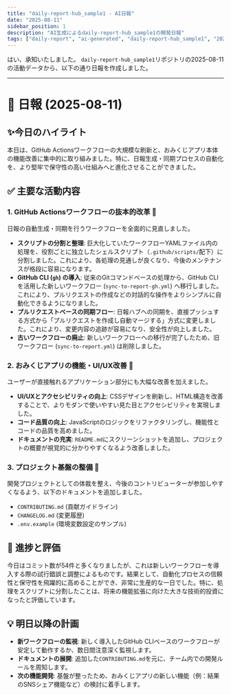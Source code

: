 ```yaml
---
title: "daily-report-hub_sample1 - AI日報"
date: "2025-08-11"
sidebar_position: 1
description: "AI生成によるdaily-report-hub_sample1の開発日報"
tags: ["daily-report", "ai-generated", "daily-report-hub_sample1", "2025-08-11"]
---
```


はい、承知いたしました。
`daily-report-hub_sample1`リポジトリの2025-08-11の活動データから、以下の通り日報を作成しました。

---

# 📅 日報 (2025-08-11)

## ✨今日のハイライト
本日は、GitHub Actionsワークフローの大規模な刷新と、おみくじアプリ本体の機能改善に集中的に取り組みました。特に、日報生成・同期プロセスの自動化を、より堅牢で保守性の高い仕組みへと進化させることができました。

## ✅ 主要な活動内容

### 1. GitHub Actionsワークフローの抜本的改革 🤖
日報の自動生成・同期を行うワークフローを全面的に見直しました。

*   **スクリプトの分割と整理**:
    巨大化していたワークフローYAMLファイル内の処理を、役割ごとに独立したシェルスクリプト（`.github/scripts/`配下）に分割しました。これにより、各処理の見通しが良くなり、今後のメンテナンスが格段に容易になります。
*   **GitHub CLI (`gh`) の導入**:
    従来のGitコマンドベースの処理から、GitHub CLIを活用した新しいワークフロー (`sync-to-report-gh.yml`) へ移行しました。これにより、プルリクエストの作成などの対話的な操作をよりシンプルに自動化できるようになりました。
*   **プルリクエストベースの同期フロー**:
    日報ハブへの同期を、直接プッシュする方式から「プルリクエストを作成し自動マージする」方式に変更しました。これにより、変更内容の追跡が容易になり、安全性が向上しました。
*   **古いワークフローの廃止**:
    新しいワークフローへの移行が完了したため、旧ワークフロー (`sync-to-report.yml`) は削除しました。

### 2. おみくじアプリの機能・UI/UX改善 🎨
ユーザーが直接触れるアプリケーション部分にも大幅な改善を加えました。

*   **UI/UXとアクセシビリティの向上**: CSSデザインを刷新し、HTML構造を改善することで、よりモダンで使いやすい見た目とアクセシビリティを実現しました。
*   **コード品質の向上**: JavaScriptのロジックをリファクタリングし、機能性とコードの品質を高めました。
*   **ドキュメントの充実**: `README.md`にスクリーンショットを追加し、プロジェクトの概要が視覚的に分かりやすくなるよう改善しました。

### 3. プロジェクト基盤の整備 📝
開発プロジェクトとしての体裁を整え、今後のコントリビューターが参加しやすくなるよう、以下のドキュメントを追加しました。

*   `CONTRIBUTING.md` (貢献ガイドライン)
*   `CHANGELOG.md` (変更履歴)
*   `.env.example` (環境変数設定のサンプル)

## 🚀 進捗と評価
今日はコミット数が54件と多くなりましたが、これは新しいワークフローを導入する際の試行錯誤と調整によるものです。結果として、自動化プロセスの信頼性と保守性を飛躍的に高めることができ、非常に生産的な一日でした。特に、処理をスクリプトに分割したことは、将来の機能拡張に向けた大きな技術的投資になったと評価しています。

## 💡 明日以降の計画
*   **新ワークフローの監視**: 新しく導入したGitHub CLIベースのワークフローが安定して動作するか、数日間注意深く監視します。
*   **ドキュメントの展開**: 追加した`CONTRIBUTING.md`を元に、チーム内での開発ルールを周知します。
*   **次の機能開発**: 基盤が整ったため、おみくじアプリの新しい機能（例：結果のSNSシェア機能など）の検討に着手します。